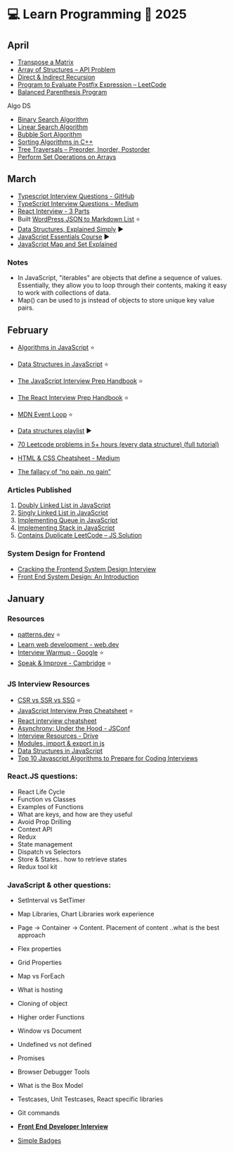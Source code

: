# 💻 Learn Programming 📆 2025

## April
* [Transpose a Matrix](https://matrixread.com/transpose-a-matrix/)
* [Array of Structures – API Problem](https://matrixread.com/array-of-structures-api-problem/)
* [Direct & Indirect Recursion](https://matrixread.com/direct-indirect-recursion/)
* [Program to Evaluate Postfix Expression – LeetCode](https://matrixread.com/program-to-evaluate-postfix-expression-leetcode/)
* [Balanced Parenthesis Program](https://matrixread.com/balanced-parenthesis-program/)

Algo DS
* [Binary Search Algorithm](https://matrixread.com/binary-search-algorithm/)
* [Linear Search Algorithm](https://matrixread.com/linear-search-algorithm/)
* [Bubble Sort Algorithm](https://matrixread.com/bubble-sort-algorithm/)
* [Sorting Algorithms in C++](https://matrixread.com/sorting-algorithmsin-in-c/)
* [Tree Traversals – Preorder, Inorder, Postorder](https://matrixread.com/tree-traversals-preorder-inorder-postorder/)
* [Perform Set Operations on Arrays](https://matrixread.com/perform-set-operations-on-arrays/)

## March
- [Typescript Interview Questions - GitHub](https://github.com/Devinterview-io/typescript-interview-questions)
- [TypeScript Interview Questions - Medium](https://nabendu82.medium.com/typescript-interview-questions-80d4bb1e9733)
- [React Interview - 3 Parts](https://dev.to/atulbhattsystem32/series/16015)
- Built [WordPress JSON to Markdown List](https://codepen.io/abhiramready/full/XJWaYKR) ⭐
- [Data Structures, Explained Simply](https://www.youtube.com/watch?v=O9v10jQkm5c&ab_channel=SajjaadKhader) ▶️
- [JavaScript Essentials Course](https://www.youtube.com/watch?v=876aSEUA_8c&ab_channel=freeCodeCamp.org) ▶️
- [JavaScript Map and Set Explained](https://www.youtube.com/watch?v=hLgUTM3FOII&ab_channel=JavaScriptMastery)

### Notes
- In JavaScript, "iterables" are objects that define a sequence of values. Essentially, they allow you to loop through their contents, making it easy to work with collections of data.
- Map() can be used to js instead of objects to store unique key value pairs.

## February
- [Algorithms in JavaScript](https://www.freecodecamp.org/news/introduction-to-algorithms-with-javascript-examples/) ⭐
- [Data Structures in JavaScript](https://www.freecodecamp.org/news/data-structures-in-javascript-with-examples/) ⭐
- [The JavaScript Interview Prep Handbook](https://www.freecodecamp.org/news/js-interview-prep-handbook/) ⭐
- [The React Interview Prep Handbook](https://www.freecodecamp.org/news/react-interview-prep-handbook/) ⭐
- [MDN Event Loop](https://developer.mozilla.org/en-US/docs/Web/JavaScript/Event_loop) ⭐
- [Data structures playlist](https://www.youtube.com/playlist?list=PLDV1Zeh2NRsB6SWUrDFW2RmDotAfPbeHu) ▶️
- [70 Leetcode problems in 5+ hours (every data structure) (full tutorial)](https://www.youtube.com/watch?v=lvO88XxNAzs&ab_channel=stoneycodes)
- [HTML & CSS Cheatsheet - Medium](https://hanwenzhang123.medium.com/html-css-cheatsheet-q-a-concepts-you-need-to-know-to-pass-tech-interview-88e0960ae167)

- [The fallacy of “no pain, no gain”](https://www.ryanhoover.me/post/the-fallacy-of-no-pain-no-gain)

### Articles Published
1. [Doubly Linked List in JavaScript](https://matrixread.com/doubly-linked-list-in-javascript/)
2. [Singly Linked List in JavaScript](https://matrixread.com/singly-linked-list-in-javascript/)
3. [Implementing Queue in JavaScript](https://matrixread.com/implementing-queue-in-javascript/)
4. [Implementing Stack in JavaScript](https://matrixread.com/implementing-stack-in-javascript/)
5. [Contains Duplicate LeetCode – JS Solution](https://matrixread.com/contains-duplicate-leetcode-js-solution/)

### System Design for Frontend
- [Cracking the Frontend System Design Interview](https://medhat.dev/blog/cracking-frontend-system-design-interview/)
- [Front End System Design: An Introduction](https://www.greatfrontend.com/front-end-system-design-playbook/introduction)

## January

### Resources
- [patterns.dev](https://www.patterns.dev/) ⭐
- [Learn web development - web.dev](https://web.dev/learn/)
- [Interview Warmup - Google](https://grow.google/certificates/interview-warmup/) ⭐
- [Speak & Improve - Cambridge](https://speakandimprove.com/) ⭐

### JS Interview Resources
- [CSR vs SSR vs SSG](https://dev.to/pahanperera/visual-explanation-and-comparison-of-csr-ssr-ssg-and-isr-34ea) ⭐
- [JavaScript Interview Prep Cheatsheet](https://www.freecodecamp.org/news/javascript-interview-prep-cheatsheet) ⭐
- [React interview cheatsheet](https://www.aaspinwall.com/react-cheatsheet)
- [Asynchrony: Under the Hood - JSConf](https://www.youtube.com/watch?v=SrNQS8J67zc&ab_channel=JSConf)
- [Interview Resources - Drive](https://drive.google.com/drive/folders/1Tyg6araAH1YXTzPydiMsP6Xtxl2mQ2QD?usp=sharing)
- [Modules, import & export in js](https://www.freecodecamp.org/news/javascript-modules-explained-with-examples/)
- [Data Structures in JavaScript](https://www.freecodecamp.org/news/data-structures-in-javascript-with-examples/)
- [Top 10 Javascript Algorithms to Prepare for Coding Interviews](https://www.youtube.com/watch?v=ufBbWIyKY2E&ab_channel=freeCodeCamp.org)

### React.JS questions:

- React Life Cycle
- Function vs Classes
- Examples of Functions
- What are keys, and how are they useful
- Avoid Prop Drilling
- Context API
- Redux
- State management
- Dispatch vs Selectors
- Store & States.. how to retrieve states
- Redux tool kit

### JavaScript & other questions:
- SetInterval vs SetTimer
- Map Libraries, Chart Libraries work experience
- Page -> Container -> Content. Placement of content ..what is the best approach
- Flex properties
- Grid Properties
- Map vs ForEach
- What is hosting
- Cloning of object
- Higher order Functions
- Window vs Document
- Undefined vs not defined
- Promises
- Browser Debugger Tools
- What is the Box Model
- Testcases, Unit Testcases, React specific libraries
- Git commands
- [𝐅𝐫𝐨𝐧𝐭 𝐄𝐧𝐝 𝐃𝐞𝐯𝐞𝐥𝐨𝐩𝐞𝐫 𝐈𝐧𝐭𝐞𝐫𝐯𝐢𝐞𝐰](https://www.youtube.com/watch?v=uK70jF0Csyo&ab_channel=ReactJSDeveloperInterviewSeries)

- [Simple Badges](https://badges.pages.dev/)

